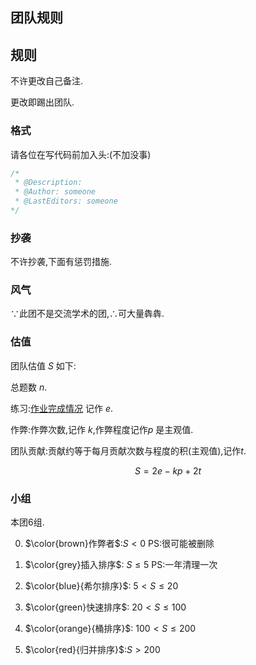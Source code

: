 

## 团队规则

## 规则

不许更改自己备注.

更改即踢出团队.

### 格式
请各位在写代码前加入头:(不加没事)
```cpp
/*
 * @Description: 
 * @Author: someone
 * @LastEditors: someone
*/
```
### 抄袭

不许抄袭,下面有惩罚措施.

### 风气
∵此团不是交流学术的团,∴可大量犇犇.

### 估值

团队估值 $S$ 如下:

总题数 $n$.

练习:[作业完成情况](https://www.luogu.com.cn/training/296236) 记作 $e$.

作弊:作弊次数,记作 $k$,作弊程度记作$p$ 是主观值.

团队贡献:贡献约等于每月贡献次数与程度的积(主观值),记作$t$.

$$S=2e-kp+2t$$

### 小组

本团6组.

0. $\color{brown}作弊者$:$S<0$ PS:很可能被删除

1. $\color{grey}插入排序$: $S\le5$ PS:一年清理一次

2. $\color{blue}{希尔排序}$: $5<S\le20$

3. $\color{green}快速排序$: $20<S\le 100$

4. $\color{orange}{桶排序}$: $100<S\le 200$

5. $\color{red}{归并排序}$:$S>200$
